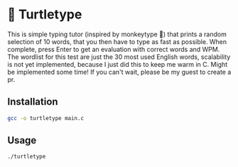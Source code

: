 # 🐢 Turtletype

This is simple typing tutor (inspired by monkeytype 💛) that prints a random selection of 10 words, that you then have to type as fast as possible. When complete, press Enter to get an evaluation with correct words and WPM. The wordlist for this test are just the 30 most used English words, scalability is not yet implemented, because I just did this to keep me warm in C. Might be implemented some time! If you can't wait, please be my guest to create a pr.

## Installation

```bash
gcc -o turtletype main.c
```

## Usage

```bash
./turtletype
```